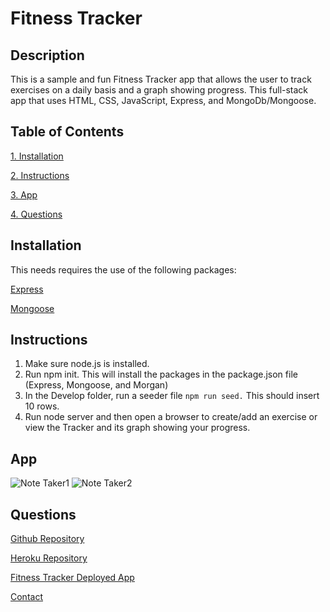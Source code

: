 # Fitness Tracker

 ## Description 
  This is a sample and fun Fitness Tracker app that allows the user to track exercises on a daily basis and a graph showing progress. This full-stack app that uses HTML, CSS, JavaScript, Express, and MongoDb/Mongoose.

  ## Table of Contents
  [1.  Installation](##Installation) 

  [2.  Instructions](##Instructions)

  [3.  App](##App)
  
  [4.  Questions](##Questions)

## Installation
  This needs requires the use of the following packages:

  [Express](https://www.npmjs.com/package/express)

  [Mongoose](https://www.npmjs.com/package/mongoose)


## Instructions

  1.    Make sure node.js is installed.
  2.    Run npm init.  This will install the packages in the package.json file (Express, Mongoose, and Morgan)
  3.    In the Develop folder, run a seeder file `npm run seed.`  This should insert 10 rows.
  4.    Run node server and then open a browser to create/add an exercise or view the Tracker and its graph showing your progress.



## App 

  ![Note Taker1](./assets/img/Notetaker1.png)
  ![Note Taker2](./assets/img/Notetaker2.png)

## Questions

  [Github Repository](https://github.com/kurt-austin/fitnessTracker)

  [Heroku Repository](https://git.heroku.com/lit-cove-49302.git)

  [Fitness Tracker Deployed App](https://lit-cove-49302.herokuapp.com/)

  [Contact](kurt.austin@gmail.com)
